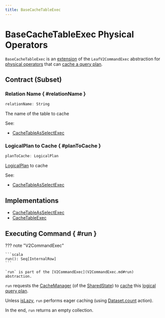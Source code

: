 ```yaml
---
title: BaseCacheTableExec
---
```


# BaseCacheTableExec Physical Operators

`BaseCacheTableExec` is an [extension](#contract) of the `LeafV2CommandExec` abstraction for [physical operators](#implementations) that can [cache a query plan](#run).

## Contract (Subset)

### Relation Name { #relationName }

```scala
relationName: String
```

The name of the table to cache

See:

* [CacheTableAsSelectExec](CacheTableAsSelectExec.md#relationName)

### LogicalPlan to Cache { #planToCache }

```scala
planToCache: LogicalPlan
```

[LogicalPlan](../logical-operators/LogicalPlan.md) to cache

See:

* [CacheTableAsSelectExec](CacheTableAsSelectExec.md#planToCache)

## Implementations

* [CacheTableAsSelectExec](CacheTableAsSelectExec.md)
* [CacheTableExec](CacheTableExec.md)

## Executing Command { #run }

??? note "V2CommandExec"

    ```scala
    run(): Seq[InternalRow]
    ```

    `run` is part of the [V2CommandExec](V2CommandExec.md#run) abstraction.

`run` requests the [CacheManager](../SharedState.md#cacheManager) (of the [SharedState](../SparkSession.md#sharedState)) to [cache](../CacheManager.md#cacheQuery) this [logical query plan](#planToCache).

Unless [isLazy](#isLazy), `run` performs eager caching (using [Dataset.count](../dataset/index.md#count) action).

In the end, `run` returns an empty collection.

